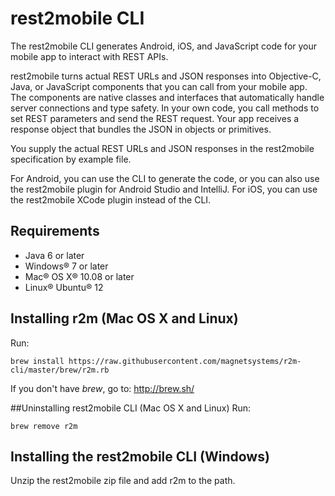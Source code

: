 # rest2mobile CLI

The rest2mobile CLI generates Android, iOS, and JavaScript code for your mobile app to interact with REST APIs. 

rest2mobile turns actual REST URLs and JSON responses into Objective-C, Java, or JavaScript components that you can call from your mobile app. The components are native classes and interfaces that automatically handle server connections and type safety. In your own code, you call methods to set REST parameters and send the REST request. Your app receives a response object that bundles the JSON in objects or primitives.

You supply the actual REST URLs and JSON responses in the rest2mobile specification by example file.

For Android, you can use the CLI to generate the code, or you can also use the rest2mobile plugin for Android Studio and IntelliJ. For iOS, you can use the rest2mobile XCode plugin instead of the CLI.

## Requirements

  - Java 6 or later
  - Windows® 7 or later
  - Mac® OS X® 10.08 or later
  - Linux® Ubuntu® 12   

## Installing r2m (Mac OS X and Linux)

Run:
```
brew install https://raw.githubusercontent.com/magnetsystems/r2m-cli/master/brew/r2m.rb
```

If you don't have _brew_, go to: http://brew.sh/


##Uninstalling rest2mobile CLI (Mac OS X and Linux)
Run:
```
brew remove r2m
```

## Installing the rest2mobile CLI (Windows)

Unzip the rest2mobile zip file and add r2m to the path.
